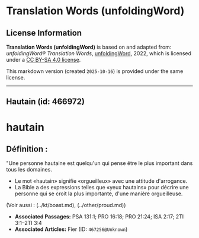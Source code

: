 # Translation Words (unfoldingWord)

## License Information

**Translation Words (unfoldingWord)** is based on and adapted from: _unfoldingWord® Translation Words_, [unfoldingWord](https://unfoldingword.org/utw), 2022, which is licensed under a [CC BY-SA 4.0 license](https://creativecommons.org/licenses/by-sa/4.0/legalcode.en).

This markdown version (created `2025-10-16`) is provided under the same license.



--------------------------------

## Hautain (id: 466972)

hautain
=======

Définition :
------------

"Une personne hautaine est quelqu'un qui pense être le plus important dans tous les domaines.

* Le mot «hautain» signifie «orgueilleux» avec une attitude d'arrogance.
* La Bible a des expressions telles que «yeux hautains» pour décrire une personne qui se croit la plus importante, d'une manière orgueilleuse.

(Voir aussi : (../kt/boast.md), (../other/proud.md))

* **Associated Passages:** PSA 131:1; PRO 16:18; PRO 21:24; ISA 2:17; 2TI 3:1–2TI 3:4
* **Associated Articles:** Fier (ID: `467256@Unknown`)

